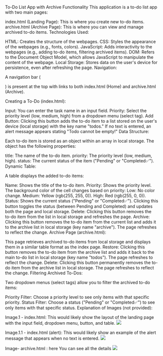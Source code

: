 To-Do List App with Archive Functionality
This application is a to-do list app with two main pages:

index.html (Landing Page): This is where you create new to-do items.
archive.html (Archive Page): This is where you can view and manage archived to-do items.
Technologies Used:

HTML: Creates the structure of the webpages.
CSS: Styles the appearance of the webpages (e.g., fonts, colors).
JavaScript: Adds interactivity to the webpages (e.g., adding to-do items, filtering archived items).
DOM: Refers to the Document Object Model, which allows JavaScript to manipulate the content of the webpage.
Local Storage: Stores data on the user's device for persistence, even after refreshing the page.
Navigation:

A navigation bar (<nav>) is present at the top with links to both index.html (Home) and archive.html (Archive).

Creating a To-Do (index.html):

Input: You can enter the task name in an input field.
Priority: Select the priority level (low, medium, high) from a dropdown menu (select tag).
Add Button: Clicking this button adds the to-do item to a list stored on the user's device (local storage) with the key name "todos."
If no text is entered, an alert message appears stating "Todo cannot be empty!"
Data Structure:

Each to-do item is stored as an object within an array in local storage. The object has the following properties:

title: The name of the to-do item.
priority: The priority level (low, medium, high).
status: The current status of the item ("Pending" or "Completed✅").
Dynamic Table:

A table displays the added to-do items:

Name: Shows the title of the to-do item.
Priority: Shows the priority level. The background color of the cell changes based on priority:
Low: No color change.
Medium: Yellow (rgb(255, 255, 0)).
High: Red (rgb(255, 0, 0)).
Status: Shows the current status ("Pending" or "Completed✅"). Clicking this button toggles the status (between Pending and Completed) and updates both the page and local storage.
Delete: Clicking this button removes the to-do item from the list in local storage and refreshes the page.
Archive: Clicking this button removes the to-do item from the current list and adds it to the archive list in local storage (key name "archive"). The page refreshes to reflect the change.
Archive Page (archive.html):

This page retrieves archived to-do items from local storage and displays them in a similar table format as the index page.
Restore: Clicking this button removes the to-do item from the archive list and adds it back to the main to-do list in local storage (key name "todos"). The page refreshes to reflect the change.
Delete: Clicking this button permanently removes the to-do item from the archive list in local storage. The page refreshes to reflect the change.
Filtering Archived To-Dos:

Two dropdown menus (select tags) allow you to filter the archived to-do items:

Priority Filter: Choose a priority level to see only items with that specific priority.
Status Filter: Choose a status ("Pending" or "Completed✅") to see only items with that specific status.
Explanation of Images (not provided):

Image.1 - index.html: This would likely show the layout of the landing page with the input field, dropdown menu, button, and table.
<img src="https://i.ibb.co/NtRDfkn/Screenshot-2024-06-29-233809.png"> <br>

Image.1.1 - index.html (alert): This would likely show an example of the alert message that appears when no text is entered.
<img src="https://i.ibb.co/fMx86Pv/Screenshot-2024-06-29-234234.png"> <br>

Image- archive.html : here You can see all the details
<img src="https://i.ibb.co/5kY69BH/Screenshot-2024-06-29-233820.png">
